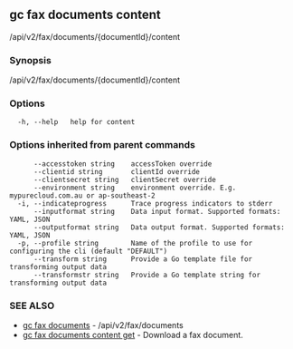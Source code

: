 ## gc fax documents content

/api/v2/fax/documents/{documentId}/content

### Synopsis

/api/v2/fax/documents/{documentId}/content

### Options

```
  -h, --help   help for content
```

### Options inherited from parent commands

```
      --accesstoken string    accessToken override
      --clientid string       clientId override
      --clientsecret string   clientSecret override
      --environment string    environment override. E.g. mypurecloud.com.au or ap-southeast-2
  -i, --indicateprogress      Trace progress indicators to stderr
      --inputformat string    Data input format. Supported formats: YAML, JSON
      --outputformat string   Data output format. Supported formats: YAML, JSON
  -p, --profile string        Name of the profile to use for configuring the cli (default "DEFAULT")
      --transform string      Provide a Go template file for transforming output data
      --transformstr string   Provide a Go template string for transforming output data
```

### SEE ALSO

* [gc fax documents](gc_fax_documents.html)	 - /api/v2/fax/documents
* [gc fax documents content get](gc_fax_documents_content_get.html)	 - Download a fax document.


